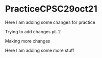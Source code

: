 # PracticeCPSC29oct21

Here I am adding some changes for practice

Trying to add changes pt. 2

Making more changes

Here I am adding some more stuff 